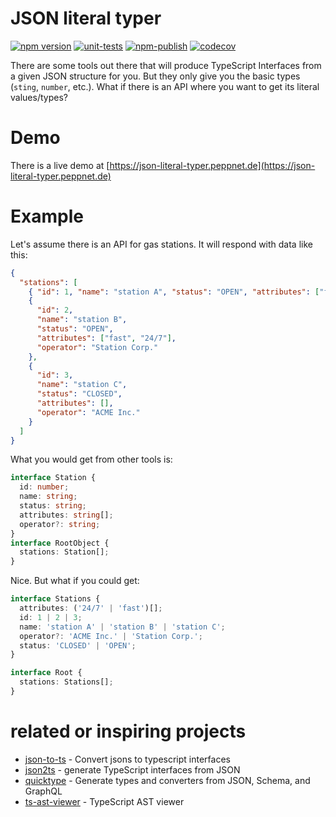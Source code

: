 # JSON literal typer

[![npm version](https://badge.fury.io/js/json-literal-typer.svg)](https://www.npmjs.com/package/json-literal-typer)
[![unit-tests](https://github.com/pabra/json-literal-typer/workflows/unit-tests/badge.svg?branch=master)](https://github.com/pabra/json-literal-typer/actions?query=branch%3Amaster+workflow%3Aunit-tests)
[![npm-publish](https://github.com/pabra/json-literal-typer/workflows/npm-publish/badge.svg)](https://github.com/pabra/json-literal-typer/actions?query=workflow%3Anpm-publish)
[![codecov](https://codecov.io/gh/pabra/json-literal-typer/branch/master/graph/badge.svg)](https://codecov.io/gh/pabra/json-literal-typer)

There are some tools out there that will produce TypeScript Interfaces from a
given JSON structure for you. But they only give you the basic types (`sting`,
`number`, etc.). What if there is an API where you want to get its literal
values/types?

# Demo

There is a live demo at [https://json-literal-typer.peppnet.de](https://json-literal-typer.peppnet.de)

# Example

Let's assume there is an API for gas stations. It will respond with data like
this:

```json
{
  "stations": [
    { "id": 1, "name": "station A", "status": "OPEN", "attributes": ["fast"] },
    {
      "id": 2,
      "name": "station B",
      "status": "OPEN",
      "attributes": ["fast", "24/7"],
      "operator": "Station Corp."
    },
    {
      "id": 3,
      "name": "station C",
      "status": "CLOSED",
      "attributes": [],
      "operator": "ACME Inc."
    }
  ]
}
```

What you would get from other tools is:

```typescript
interface Station {
  id: number;
  name: string;
  status: string;
  attributes: string[];
  operator?: string;
}
interface RootObject {
  stations: Station[];
}
```

Nice. But what if you could get:

```typescript
interface Stations {
  attributes: ('24/7' | 'fast')[];
  id: 1 | 2 | 3;
  name: 'station A' | 'station B' | 'station C';
  operator?: 'ACME Inc.' | 'Station Corp.';
  status: 'CLOSED' | 'OPEN';
}

interface Root {
  stations: Stations[];
}
```

# related or inspiring projects

- [json-to-ts] - Convert jsons to typescript interfaces
- [json2ts] - generate TypeScript interfaces from JSON
- [quicktype] - Generate types and converters from JSON, Schema, and GraphQL
- [ts-ast-viewer] - TypeScript AST viewer

[json-to-ts]: https://github.com/MariusAlch/json-to-ts
[json2ts]: http://www.json2ts.com/
[quicktype]: https://github.com/quicktype/quicktype
[ts-ast-viewer]: https://github.com/dsherret/ts-ast-viewer

